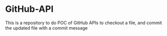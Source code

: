 # GitHub-API
This is a repository to do POC of GitHub APIs to checkout a file, and commit the updated file with a commit message
